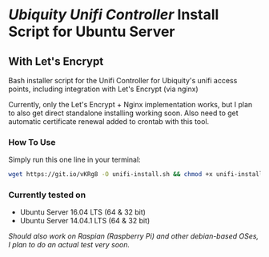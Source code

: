 # _Ubiquity Unifi Controller_ Install Script for Ubuntu Server
## With Let's Encrypt
Bash installer script for the Unifi Controller for Ubiquity's unifi access points, including integration with Let's Encrypt (via nginx)
 
Currently, only the Let's Encrypt + Nginx implementation works, but I plan to also get direct standalone installing working soon. Also need to get automatic certificate renewal added to crontab with this tool.

### How To Use

Simply run this one line in your terminal:
```bash
wget https://git.io/vKRg8 -O unifi-install.sh && chmod +x unifi-install.sh && sudo ./unifi-install.sh
```

### Currently tested on 
* Ubuntu Server 16.04 LTS (64 & 32 bit)
* Ubuntu Server 14.04.1 LTS  (64 & 32 bit)
 

_Should also work on Raspian (Raspberry Pi) and other debian-based OSes, I plan to do an actual test very soon._
